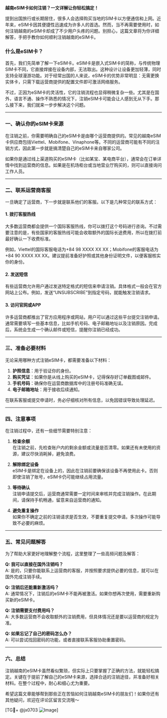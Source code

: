 **越南eSIM卡如何注销？一文详解让你轻松搞定！**

提到出国旅行或长期居住，很多人会选择购买当地的SIM卡以方便通信和上网。近年来，eSIM卡因其便捷性迅速成为许多人的首选。然而，当不再需要使用时，如何注销越南的eSIM卡却成了不少用户头疼的问题。别担心，这篇文章将为你详细解答，手把手教你如何顺利注销越南的eSIM卡。

### **什么是eSIM卡？**
首先，我们先简单了解一下eSIM卡。eSIM卡是嵌入式SIM卡的简称，与传统物理SIM卡不同，它直接焊接在设备内部，无法取出。这种设计让设备更加轻薄，同时支持全球漫游功能。对于经常出国的人来说，eSIM卡的优势非常明显：无需更换实体卡，只需下载运营商提供的配置文件即可激活网络服务。

不过，正因为eSIM卡的灵活性，它的注销流程也显得稍微复杂一些。尤其是在国外，语言不通、操作不熟悉的情况下，注销eSIM卡可能会让人感到无从下手。那么接下来，我们就来一步步解决这个问题。

---

### **一、确认你的eSIM卡来源**
在注销之前，你需要明确自己的eSIM卡是由哪个运营商提供的。常见的越南eSIM卡供应商包括Viettel、Mobifone、Vinaphone等。不同的运营商可能有不同的注销方式，因此第一步就是搞清楚自己的eSIM卡来自哪家公司。

如果你是通过线上渠道购买的eSIM卡（比如某宝、某电商平台），通常会在订单详情中找到运营商的信息。如果是在机场柜台或当地营业厅购买的，则可以直接询问工作人员。

---

### **二、联系运营商客服**
一旦确定了运营商，下一步就是联系他们的客服。以下是几种常见的联系方式：

#### 1. **拨打客服热线**
大多数运营商都会提供一个国际客服热线，你可以拨打这个号码进行咨询。不过需要注意的是，有些国家的客服热线可能会收取额外的国际长途费用，所以在拨打前最好确认一下收费标准。

例如，Viettel的国际客服电话为+84 98 XXXX XX XX；Mobifone的客服电话为+84 90 XXXX XX XX。建议提前准备好护照或其他身份证明文件，以便客服核实你的身份。

#### 2. **发送短信**
有些运营商允许用户通过发送特定格式的短信来申请注销。具体格式一般会在官方网站上公布。例如，发送“UNSUBSCRIBE”到指定号码，就能触发注销请求。

#### 3. **访问官网或APP**
许多运营商都推出了官方应用程序或网站，用户可以通过这些平台提交注销申请。通常需要填写一些基本信息，比如手机号码、电子邮箱地址以及注销原因。完成后，系统会生成一个确认邮件或短信，提醒你注销已经成功。

---

### **三、准备必要材料**
无论采用哪种方式注销eSIM卡，都需要准备以下材料：

1. **护照信息**：用于验证你的身份。
2. **购买凭证**：如果你是从线上购买的eSIM卡，记得保存好订单截图或邮件。
3. **手机号码**：确保你在运营商数据库中的注册号码准确无误。
4. **电子邮箱地址**：用于接收后续通知。

在联系客服或提交申请时，务必仔细核对所有信息，以免因错误导致处理延迟。

---

### **四、注意事项**
在注销过程中，还有一些细节需要特别注意：

1. **检查余额**  
   在注销之前，先检查账户内的剩余金额或流量是否清零。如果还有未使用的资源，建议尽快消耗掉，避免浪费。

2. **解除绑定设备**  
   eSIM卡是绑定在设备上的，因此在注销前要确保该设备不再使用此卡。否则即使注销了账号，eSIM卡仍可能继续占用流量。

3. **等待确认**  
   注销申请提交后，运营商通常需要一定时间来审核并完成注销操作。在此期间，请保持手机畅通，留意来自运营商的通知。

4. **避免重复操作**  
   如果你不确定之前的注销请求是否生效，不要重复提交申请。多次操作可能导致不必要的麻烦。

---

### **五、常见问题解答**
为了帮助大家更好地理解整个流程，这里整理了一些高频问题及解答：

**Q: 我可以直接在国外注销吗？**  
A: 是的，只要你能联系上运营商的客服，并按照要求提供必要的信息，就可以在国外完成注销手续。

**Q: 注销后还能重新激活吗？**  
A: 通常情况下，注销后的eSIM卡不能再被激活。如果你想再次使用，需要重新购买新的eSIM卡。

**Q: 注销需要支付费用吗？**  
A: 大多数运营商不会收取额外的注销费用，但具体情况还是要以运营商的规定为准。

**Q: 如果忘记了自己的密码怎么办？**  
A: 可以尝试找回密码的功能，或者直接联系客服协助重置密码。

---

### **六、总结**
注销越南的eSIM卡虽然看似繁琐，但实际上只要掌握了正确的方法，就能轻松搞定。关键在于提前了解自己的eSIM卡来源，选择合适的注销途径，并准备好相关材料。在整个过程中，耐心和细心尤为重要。

希望这篇文章能够帮到那些正在苦恼如何注销越南eSIM卡的朋友们！如果你还有其他疑问，欢迎在评论区留言交流哦～

[TG💪+ @jx0703 ![Image](https://github.com/user-attachments/assets/dbca1d08-cadb-493c-b0ec-ad6f7a83f270)]